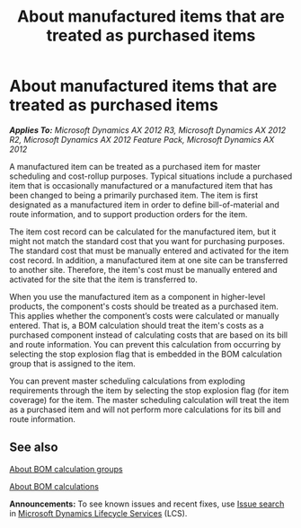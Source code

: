 ﻿---
title: About manufactured items that are treated as purchased items
TOCTitle: About manufactured items that are treated as purchased items
ms:assetid: b746cb6e-aea1-41e5-b292-0bc3e6aed14a
ms:mtpsurl: https://technet.microsoft.com/en-us/library/Gg232436(v=AX.60)
ms:contentKeyID: 36059101
ms.date: 04/18/2014
mtps_version: v=AX.60
f1_keywords:
- manufactured items
- manufactured items as purchased
- purchased items
---

# About manufactured items that are treated as purchased items 


_**Applies To:** Microsoft Dynamics AX 2012 R3, Microsoft Dynamics AX 2012 R2, Microsoft Dynamics AX 2012 Feature Pack, Microsoft Dynamics AX 2012_

A manufactured item can be treated as a purchased item for master scheduling and cost-rollup purposes. Typical situations include a purchased item that is occasionally manufactured or a manufactured item that has been changed to being a primarily purchased item. The item is first designated as a manufactured item in order to define bill-of-material and route information, and to support production orders for the item.

The item cost record can be calculated for the manufactured item, but it might not match the standard cost that you want for purchasing purposes. The standard cost that must be manually entered and activated for the item cost record. In addition, a manufactured item at one site can be transferred to another site. Therefore, the item's cost must be manually entered and activated for the site that the item is transferred to.

When you use the manufactured item as a component in higher-level products, the component's costs should be treated as a purchased item. This applies whether the component’s costs were calculated or manually entered. That is, a BOM calculation should treat the item's costs as a purchased component instead of calculating costs that are based on its bill and route information. You can prevent this calculation from occurring by selecting the stop explosion flag that is embedded in the BOM calculation group that is assigned to the item.

You can prevent master scheduling calculations from exploding requirements through the item by selecting the stop explosion flag (for item coverage) for the item. The master scheduling calculation will treat the item as a purchased item and will not perform more calculations for its bill and route information.

## See also

[About BOM calculation groups](about-bom-calculation-groups.md)

[About BOM calculations](about-bom-calculations.md)

  
**Announcements:** To see known issues and recent fixes, use [Issue search](http://go.microsoft.com/fwlink/?linkid=389258) in [Microsoft Dynamics Lifecycle Services](http://go.microsoft.com/fwlink/?linkid=306505) (LCS).


